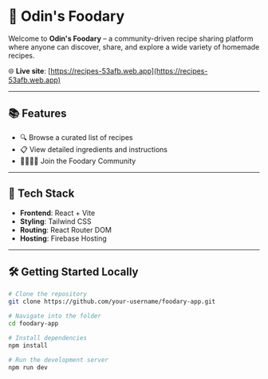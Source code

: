 
# 🍲 Odin's Foodary

Welcome to **Odin's Foodary** – a community-driven recipe sharing platform where anyone can discover, share, and explore a wide variety of homemade recipes.

🌐 **Live site**: [https://recipes-53afb.web.app](https://recipes-53afb.web.app)

---


## 📚 Features

- 🔍 Browse a curated list of recipes
- 📋 View detailed ingredients and instructions
- 👨‍👩‍👧‍👦 Join the Foodary Community

---

## 🚀 Tech Stack

- **Frontend**: React + Vite
- **Styling**: Tailwind CSS
- **Routing**: React Router DOM
- **Hosting**: Firebase Hosting

---

## 🛠️ Getting Started Locally

```bash
# Clone the repository
git clone https://github.com/your-username/foodary-app.git

# Navigate into the folder
cd foodary-app

# Install dependencies
npm install

# Run the development server
npm run dev
